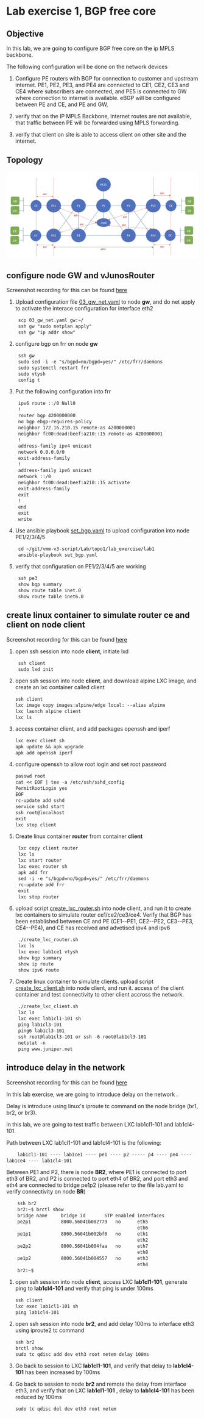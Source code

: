 # Lab exercise 1, BGP free core

## Objective

In this lab, we are going to configure BGP free core on the ip MPLS backbone.

The following configuration will be done on the network devices
1. Configure PE routers with BGP for connection to customer and upstream internet. PE1, PE2, PE3, and PE4 are connected to CE1, CE2, CE3 and CE4 where subscribers are connected, and PE5 is connected to GW where connection to internet is available.
eBGP will be configured between PE and CE, and PE and GW, 

2. verify that on the IP MPLS Backbone, internet routes are not available, that traffic between PE will be forwarded using MPLS forwarding.

3. verify that client on site is able to access client on other site and the internet.

## Topology 
![topology.webp](topology.webp)

## configure node GW and vJunosRouter

Screenshot recording for this can be found [here](https://asciinema.org/a/740338)

1. Upload configuration file [03_gw_net.yaml](03_gw_net.yaml) to node **gw**, and do net apply to activate the interace configuration for interface eth2

        scp 03_gw_net.yaml gw:~/
        ssh gw "sudo netplan apply"
        ssh gw "ip addr show"

2. configure bgp on frr on node **gw**

        ssh gw
        sudo sed -i -e "s/bgpd=no/bgpd=yes/" /etc/frr/daemons
        sudo systemctl restart frr
        sudo vtysh
        config t

3. Put the following configuration into frr

        ipv6 route ::/0 Null0
        !
        router bgp 4200000000
        no bgp ebgp-requires-policy
        neighbor 172.16.210.15 remote-as 4200000001
        neighbor fc00:dead:beef:a210::15 remote-as 4200000001
        !
        address-family ipv4 unicast
        network 0.0.0.0/0
        exit-address-family
        !
        address-family ipv6 unicast
        network ::/0
        neighbor fc00:dead:beef:a210::15 activate
        exit-address-family
        exit
        !
        end
        exit
        write

4. Use ansible playbook [set_bgp.yaml](set_bgp.yaml) to upload configuration into node PE1/2/3/4/5

        cd ~/git/vmm-v3-script/Lab/topo1/lab_exercise/lab1
        ansible-playbook set_bgp.yaml


5. verify that configuration on PE1/2/3/4/5 are working 

        ssh pe3
        show bgp summary
        show route table inet.0
        show route table inet6.0



## create linux container to simulate router ce and client on node client

Screenshot recording for this can be found [here](https://asciinema.org/a/740339)


1. open ssh session into node **client**, initiate lxd

        ssh client
        sudo lxd init

2. open ssh session into node **client**, and download alpine LXC image, and create an lxc container called client

       ssh client
       lxc image copy images:alpine/edge local: --alias alpine
       lxc launch alpine client
       lxc ls

3. access container client, and add packages openssh and iperf

       lxc exec client sh
       apk update && apk upgrade
       apk add openssh iperf

4. configure openssh to allow root login and set root password

       passwd root
       cat << EOF | tee -a /etc/ssh/sshd_config
       PermitRootLogin yes
       EOF
       rc-update add sshd
       service sshd start
       ssh root@localhost
       exit
       lxc stop client

5. Create linux container **router** from container **client**

        lxc copy client router
        lxc ls
        lxc start router
        lxc exec router sh
        apk add frr
        sed -i -e "s/bgpd=no/bgpd=yes/" /etc/frr/daemons
        rc-update add frr
        exit
        lxc stop router

6. upload script [create_lxc_router.sh](create_lxc_router.sh) into node client, and run it to create lxc containers to simulate router ce1/ce2/ce3/ce4. Verify that BGP has been established between CE and PE (CE1--PE1, CE2--PE2, CE3--PE3, CE4--PE4), and CE has received and advetised ipv4 and ipv6


        ./create_lxc_router.sh
        lxc ls
        lxc exec lab1ce1 vtysh
        show bgp summary
        show ip route
        show ipv6 route

7. Create linux container to simulate clients. upload script [create_lxc_client.sh](create_lxc_client.sh) into node client, and run it. access of the client container and test connectivity to other client accross the network.

        ./create_lxc_client.sh
        lxc ls
        lxc exec lab1cl1-101 sh
        ping lab1cl3-101 
        ping6 lab1cl3-101
        ssh root@lab1cl3-101 or ssh -6 root@lab1cl3-101
        netstat -n
        ping www.juniper.net



## introduce delay in the network

Screenshot recording for this can be found [here](https://asciinema.org/a/740340)


In this lab exercise, we are going to introduce delay on the network .

Delay is introduce using linux's iproute tc command on the node bridge (br1, br2, or br3).

in this lab, we are going to test traffic between LXC lab1cl1-101 and lab1cl4-101.

Path between LXC lab1cl1-101 and lab1cl4-101 is the following:

        lab1cl1-101 ---- lab1ce1 ---- pe1 ---- p2 ----- p4 ---- pe4 ---- lab1ce4 ---- lab1cl4-101

Between PE1 and P2, there is node **BR2**, where PE1 is connected to port eth3 of BR2, and P2 is connected to port eth4 of BR2, and port eth3 and eth4 are connected to bridge pe1p2 (please refer to the file lab.yaml to verify connectivity on node **BR**)

        ssh br2
        br2:~$ brctl show
        bridge name	    bridge id		STP enabled	interfaces
        pe2p1		    8000.56041b002779	no		eth5
                                                    eth6
        pe1p1		    8000.56041b002bf0	no		eth1
                                                    eth2
        pe2p2		    8000.56041b004faa	no		eth7
                                                    eth8
        pe1p2		    8000.56041b004557	no		eth3
                                                    eth4
        br2:~$

1. open ssh session into node **client**, access LXC **lab1cl1-101**, generate ping to **lab1cl4-101** and verify that ping is under 100ms

       ssh client
       lxc exec lab1cl1-101 sh
       ping lab1cl4-101

2. open ssh session into node **br2**, and add delay 100ms to interface eth3 using iproute2 tc command

       ssh br2
       brctl show 
       sudo tc qdisc add dev eth3 root netem delay 100ms

3. Go back to session to  LXC **lab1cl1-101**, and verify that delay to **lab1cl4-101** has been increased by 100ms

4. Go back to session to node **br2** and remote the delay from interface eth3, and verify that on  LXC **lab1cl1-101** , delay to **lab1cl4-101** has been reduced by 100ms

       sudo tc qdisc del dev eth3 root netem